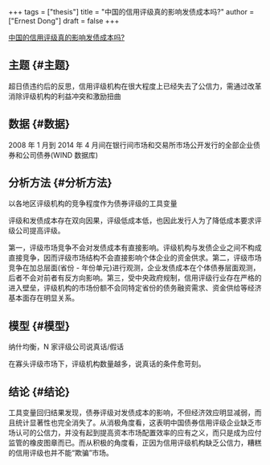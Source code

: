 +++
tags = ["thesis"]
title = "中国的信用评级真的影响发债成本吗?"
author = ["Ernest Dong"]
draft = false
+++

[中国的信用评级真的影响发债成本吗?](/ox-hugo/中国的信用评级真的影响发债成本吗__寇宗来.pdf)


## 主题 {#主题}

超日债违约后的反思，信用评级机构在很大程度上已经失去了公信力，需通过改革消除评级机构的利益冲突和激励扭曲


## 数据 {#数据}

2008 年 1 月到 2014 年 4 月间在银行间市场和交易所市场公开发行的全部企业债券和公司债券(WIND 数据库)


## 分析方法 {#分析方法}

以各地区评级机构的竞争程度作为债券评级的工具变量

评级和发债成本存在双向因果，评级低成本低，也因此发行人为了降低成本要求评级公司提高评级。

第一，评级市场竞争不会对发债成本有直接影响。评级机构与发债企业之间不构成直接竞争，因而评级市场结构不会直接影响个体企业的资金供求。第二，评级市场竞争在加总层面(省份 - 年份单元)进行观测，企业发债成本在个体债券层面观测，后者不会对前者有反方向影响。第三，受中央政府规制，信用评级行业存在严格的进入壁垒，评级机构的市场份额不会同特定省份的债务融资需求、资金供给等经济基本面存在明显关系。


## 模型 {#模型}

纳什均衡，N 家评级公司说真话/假话

在寡头评级市场下，评级机构数量越多，说真话的条件愈苛刻。


## 结论 {#结论}

工具变量回归结果发现，债券评级对发债成本的影响，不但经济效应明显减弱，而且统计显著性也完全消失了。从消极角度看，这表明中国债券信用评级企业缺乏市场认可的公信力，并没有起到提高资本市场配置效率的应有之义，而只是成为应付监管的橡皮图章而已。而从积极的角度看，正因为信用评级机构缺乏公信力，糟糕的信用评级也并不能“欺骗”市场。
